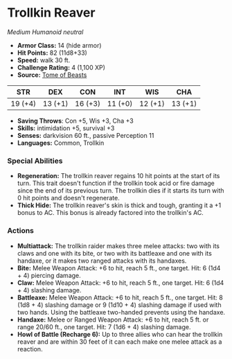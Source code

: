 # Trollkin Reaver

*Medium* *Humanoid* *neutral*

- **Armor Class:** 14 (hide armor)
- **Hit Points:** 82 (11d8+33)
- **Speed:** walk 30 ft.
- **Challenge Rating:** 4 (1,100 XP)
- **Source:** [Tome of Beasts](https://koboldpress.com/kpstore/product/tome-of-beasts-for-5th-edition-print/)

| STR | DEX | CON | INT | WIS | CHA |
| --- | --- | --- | --- | --- | --- |
| 19 (+4) | 13 (+1) | 16 (+3) | 11 (+0) | 12 (+1) | 13 (+1) |

- **Saving Throws**: Con +5, Wis +3, Cha +3
- **Skills:** intimidation +5, survival +3
- **Senses:** darkvision 60 ft., passive Perception 11
- **Languages:** Common, Trollkin
### Special Abilities
- **Regeneration:** The trollkin reaver regains 10 hit points at the start of its turn. This trait doesn't function if the trollkin took acid or fire damage since the end of its previous turn. The trollkin dies if it starts its turn with 0 hit points and doesn't regenerate.
- **Thick Hide:** The trollkin reaver's skin is thick and tough, granting it a +1 bonus to AC. This bonus is already factored into the trollkin's AC.
### Actions
- **Multiattack:** The trollkin raider makes three melee attacks: two with its claws and one with its bite, or two with its battleaxe and one with its handaxe, or it makes two ranged attacks with its handaxes.
- **Bite:** Melee Weapon Attack: +6 to hit, reach 5 ft., one target. Hit: 6 (1d4 + 4) piercing damage.
- **Claw:** Melee Weapon Attack: +6 to hit, reach 5 ft., one target. Hit: 6 (1d4 + 4) slashing damage.
- **Battleaxe:** Melee Weapon Attack: +6 to hit, reach 5 ft., one target. Hit: 8 (1d8 + 4) slashing damage or 9 (1d10 + 4) slashing damage if used with two hands. Using the battleaxe two-handed prevents using the handaxe.
- **Handaxe:** Melee or Ranged Weapon Attack: +6 to hit, reach 5 ft. or range 20/60 ft., one target. Hit: 7 (1d6 + 4) slashing damage.
- **Howl of Battle (Recharge 6):** Up to three allies who can hear the trollkin reaver and are within 30 feet of it can each make one melee attack as a reaction.

